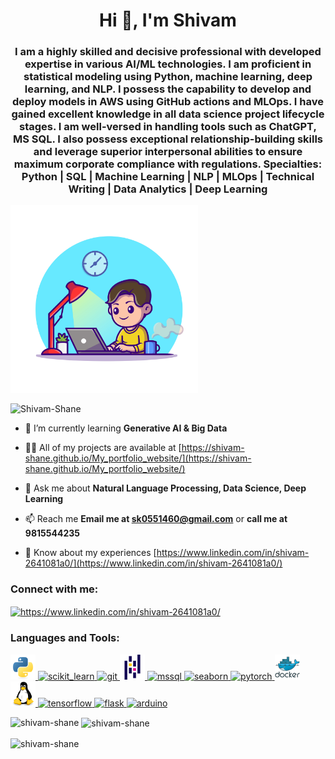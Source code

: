 <h1 align="center">Hi 👋, I'm Shivam</h1>
<h3 align="center">I am a highly skilled and decisive professional with developed expertise in various AI/ML technologies. I am proficient in statistical modeling using Python, machine learning, deep learning, and NLP. I possess the capability to develop and deploy models in AWS using GitHub actions and MLOps. I have gained excellent knowledge in all data science project lifecycle stages. I am well-versed in handling tools such as ChatGPT, MS SQL. I also possess exceptional relationship-building skills and leverage superior interpersonal abilities to ensure maximum corporate compliance with regulations. Specialties: Python | SQL | Machine Learning | NLP | MLOps | Technical Writing | Data Analytics | Deep Learning</h3>
<img width="300px" height="300px" src="https://github.com/Shivam-Shane/Shivam-Shane/blob/25219283d54575ea4cdb78425e48855e36fec7da/Work_images.jpg">
<p align="left"> <img src="https://komarev.com/ghpvc/?username=shivam-shane&label=Profile%20views&color=0e75b6&style=flat" alt="Shivam-Shane" /> </p>

- 🌱 I’m currently learning **Generative AI & Big Data**

- 👨‍💻 All of my projects are available at [https://shivam-shane.github.io/My_portfolio_website/](https://shivam-shane.github.io/My_portfolio_website/)

- 💬 Ask me about **Natural Language Processing, Data Science, Deep Learning**

- 📫 Reach me **Email me at sk0551460@gmail.com** or **call me at 9815544235**

- 📄 Know about my experiences [https://www.linkedin.com/in/shivam-2641081a0/](https://www.linkedin.com/in/shivam-2641081a0/)

<h3 align="left">Connect with me:</h3>
<p align="left">
<a href="https://linkedin.com/in/https://www.linkedin.com/in/shivam-2641081a0/" target="blank"><img align="center" src="https://raw.githubusercontent.com/rahuldkjain/github-profile-readme-generator/master/src/images/icons/Social/linked-in-alt.svg" alt="https://www.linkedin.com/in/shivam-2641081a0/" height="30" width="40" /></a>
</p>
<h3 align="left">Languages and Tools:</h3>
<p align="left"> 
<a href="https://www.python.org" target="_blank" rel="noreferrer"> <img src="https://raw.githubusercontent.com/devicons/devicon/master/icons/python/python-original.svg" alt="python" width="40" height="40"/> </a> 
<a href="https://scikit-learn.org/" target="_blank" rel="noreferrer"> <img src="https://upload.wikimedia.org/wikipedia/commons/0/05/Scikit_learn_logo_small.svg" alt="scikit_learn" width="40" height="40"/> </a> 
<a href="https://git-scm.com/" target="_blank" rel="noreferrer"> <img src="https://www.vectorlogo.zone/logos/git-scm/git-scm-icon.svg" alt="git" width="40" height="40"/> </a> 
<a href="https://pandas.pydata.org/" target="_blank" rel="noreferrer"> <img src="https://raw.githubusercontent.com/devicons/devicon/2ae2a900d2f041da66e950e4d48052658d850630/icons/pandas/pandas-original.svg" alt="pandas" width="40" height="40"/> </a></a> 
<a href="https://www.microsoft.com/en-us/sql-server" target="_blank" rel="noreferrer"> <img src="https://www.svgrepo.com/show/303229/microsoft-sql-server-logo.svg" alt="mssql" width="40" height="40"/> </a>
<a href="https://seaborn.pydata.org/" target="_blank" rel="noreferrer"> <img src="https://seaborn.pydata.org/_images/logo-mark-lightbg.svg" alt="seaborn" width="40" height="40"/> </a> 
<a href="https://pytorch.org/" target="_blank" rel="noreferrer"> <img src="https://www.vectorlogo.zone/logos/pytorch/pytorch-icon.svg" alt="pytorch" width="40" height="40"/> </a> 
<a href="https://www.docker.com/" target="_blank" rel="noreferrer"><img src="https://raw.githubusercontent.com/devicons/devicon/master/icons/docker/docker-original-wordmark.svg" alt="docker" width="40" height="40"/> </a>
<a href="https://www.linux.org/" target="_blank" rel="noreferrer"> <img src="https://raw.githubusercontent.com/devicons/devicon/master/icons/linux/linux-original.svg" alt="linux" width="40" height="40"/> 
<a href="https://www.tensorflow.org" target="_blank" rel="noreferrer"> <img src="https://www.vectorlogo.zone/logos/tensorflow/tensorflow-icon.svg" alt="tensorflow" width="40" height="40"/> </a> 
<a href="https://flask.palletsprojects.com/" target="_blank" rel="noreferrer"> <img src="https://www.vectorlogo.zone/logos/pocoo_flask/pocoo_flask-icon.svg" alt="flask" width="40" height="40"/> </a>
<a href="https://www.arduino.cc/" target="_blank" rel="noreferrer"> <img src="https://cdn.worldvectorlogo.com/logos/arduino-1.svg" alt="arduino" width="40" height="40"/> </a>
</p>
<p><img align="left" src="https://github-readme-stats.vercel.app/api/top-langs?username=shivam-shane&show_icons=true&locale=en&layout=compact" alt="shivam-shane" /></p>
<p>&nbsp;<img align="center" src="https://github-readme-stats.vercel.app/api?username=shivam-shane&show_icons=true&locale=en" alt="shivam-shane" /></p>
<p><img align="center" src="https://github-readme-streak-stats.herokuapp.com/?user=shivam-shane&" alt="shivam-shane" /></p>
